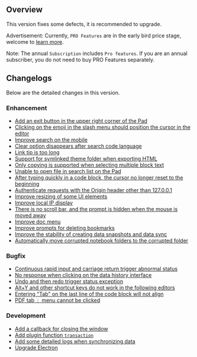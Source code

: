 ## Overview

This version fixes some defects, it is recommended to upgrade. 

Advertisement: Currently, `PRO Features` are in the early bird price stage, welcome to [learn more](https://b3log.org/siyuan/pricing.html).

Note: The annual `Subscription` includes `Pro features`. If you are an annual subscriber, you do not need to buy PRO Features separately.

## Changelogs

Below are the detailed changes in this version.

### Enhancement

* [Add an exit button in the upper right corner of the Pad](https://github.com/siyuan-note/siyuan/issues/9163)
* [Clicking on the emoji in the slash menu should position the cursor in the editor](https://github.com/siyuan-note/siyuan/issues/9165)
* [Improve search on the mobile](https://github.com/siyuan-note/siyuan/issues/9168)
* [Clear option disappears after search code language](https://github.com/siyuan-note/siyuan/issues/9169)
* [Link tip is too long](https://github.com/siyuan-note/siyuan/issues/9170)
* [Support for symlinked theme folder when exporting HTML](https://github.com/siyuan-note/siyuan/issues/9173)
* [Only copying is supported when selecting multiple block text](https://github.com/siyuan-note/siyuan/issues/9175)
* [Unable to open file in search list on the Pad](https://github.com/siyuan-note/siyuan/issues/9177)
* [After typing quickly in a code block, the cursor no longer reset to the beginning](https://github.com/siyuan-note/siyuan/issues/9179)
* [Authenticate requests with the Origin header other than 127.0.0.1](https://github.com/siyuan-note/siyuan/issues/9180)
* [Improve resizing of some UI elements](https://github.com/siyuan-note/siyuan/issues/9182)
* [Improve local IP display](https://github.com/siyuan-note/siyuan/pull/9186)
* [There is no scroll bar, and the prompt is hidden when the mouse is moved away](https://github.com/siyuan-note/siyuan/issues/9194)
* [Improve doc menu](https://github.com/siyuan-note/siyuan/issues/9195)
* [Improve prompts for deleting bookmarks](https://github.com/siyuan-note/siyuan/issues/9196)
* [Improve the stability of creating data snapshots and data sync](https://github.com/siyuan-note/siyuan/issues/9197)
* [Automatically move corrupted notebook folders to the corrupted folder](https://github.com/siyuan-note/siyuan/issues/9202)

### Bugfix

* [Continuous rapid input and carriage return trigger abnormal status](https://github.com/siyuan-note/siyuan/issues/9152)
* [No response when clicking on the data history interface](https://github.com/siyuan-note/siyuan/issues/9167)
* [Undo and then redo trigger status exception](https://github.com/siyuan-note/siyuan/issues/9178)
* [Alt+Y and other shortcut keys do not work in the following editors](https://github.com/siyuan-note/siyuan/issues/9184)
* [Entering "Tab" on the last line of the code block will not align](https://github.com/siyuan-note/siyuan/issues/9189)
* [PDF tab `⋮` menu cannot be clicked](https://github.com/siyuan-note/siyuan/issues/9192)

### Development

* [Add a callback for closing the window](https://github.com/siyuan-note/siyuan/issues/9128)
* [Add plugin function `transaction`](https://github.com/siyuan-note/siyuan/issues/9172)
* [Add some detailed logs when synchronizing data](https://github.com/siyuan-note/siyuan/issues/9191)
* [Upgrade Electron](https://github.com/siyuan-note/siyuan/issues/9199)
